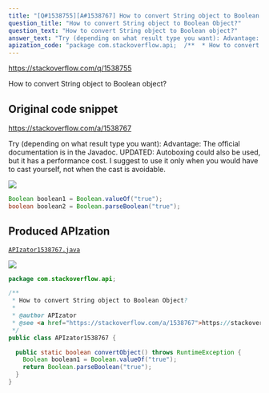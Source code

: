 ```yaml
---
title: "[Q#1538755][A#1538767] How to convert String object to Boolean Object?"
question_title: "How to convert String object to Boolean Object?"
question_text: "How to convert String object to Boolean object?"
answer_text: "Try (depending on what result type you want): Advantage: The official documentation is in the Javadoc. UPDATED: Autoboxing could also be used, but it has a performance cost. I suggest to use it only when you would have to cast yourself, not when the cast is avoidable."
apization_code: "package com.stackoverflow.api;  /**  * How to convert String object to Boolean Object?  *  * @author APIzator  * @see <a href=\"https://stackoverflow.com/a/1538767\">https://stackoverflow.com/a/1538767</a>  */ public class APIzator1538767 {    public static boolean convertObject() throws RuntimeException {     Boolean boolean1 = Boolean.valueOf(\"true\");     return Boolean.parseBoolean(\"true\");   } }"
---
```


https://stackoverflow.com/q/1538755

How to convert String object to Boolean object?



## Original code snippet

https://stackoverflow.com/a/1538767

Try (depending on what result type you want):
Advantage:
The official documentation is in the Javadoc.
UPDATED:
Autoboxing could also be used, but it has a performance cost.
I suggest to use it only when you would have to cast yourself, not when the cast is avoidable.

<div class="code-logo"><img src="/stackoverflow.png" /></div>

```java
Boolean boolean1 = Boolean.valueOf("true");
boolean boolean2 = Boolean.parseBoolean("true");
```

## Produced APIzation

[`APIzator1538767.java`](https://github.com/pasqualesalza/apization-temp-data/raw/master/search/APIzator1538767.java)

<div class="code-logo"><img src="/apizator.png" /></div>

```java
package com.stackoverflow.api;

/**
 * How to convert String object to Boolean Object?
 *
 * @author APIzator
 * @see <a href="https://stackoverflow.com/a/1538767">https://stackoverflow.com/a/1538767</a>
 */
public class APIzator1538767 {

  public static boolean convertObject() throws RuntimeException {
    Boolean boolean1 = Boolean.valueOf("true");
    return Boolean.parseBoolean("true");
  }
}

```
